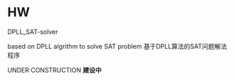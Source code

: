 # HW
DPLL_SAT-solver

based on DPLL algrithm to solve SAT problem
基于DPLL算法的SAT问题解法程序

UNDER CONSTRUCTION
**建设中**
